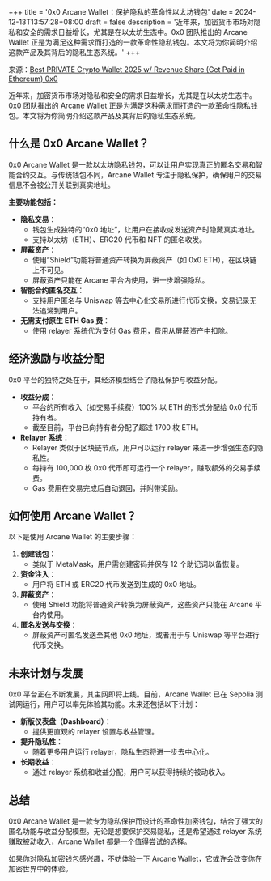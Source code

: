 +++
title = '0x0 Arcane Wallet：保护隐私的革命性以太坊钱包'
date = 2024-12-13T13:57:28+08:00
draft = false
description = '近年来，加密货币市场对隐私和安全的需求日益增长，尤其是在以太坊生态中。0x0 团队推出的 Arcane Wallet 正是为满足这种需求而打造的一款革命性隐私钱包。本文将为你简明介绍这款产品及其背后的隐私生态系统。'
+++

来源：[Best PRIVATE Crypto Wallet 2025 w/ Revenue Share (Get Paid in Ethereum) 0x0](https://www.youtube.com/watch?v=F3TBqTMHIFE)

近年来，加密货币市场对隐私和安全的需求日益增长，尤其是在以太坊生态中。0x0 团队推出的 Arcane Wallet 正是为满足这种需求而打造的一款革命性隐私钱包。本文将为你简明介绍这款产品及其背后的隐私生态系统。

## **什么是 0x0 Arcane Wallet？**

0x0 Arcane Wallet 是一款以太坊隐私钱包，可以让用户实现真正的匿名交易和智能合约交互。与传统钱包不同，Arcane Wallet 专注于隐私保护，确保用户的交易信息不会被公开关联到真实地址。

**主要功能包括：**
- **隐私交易**：
  - 钱包生成独特的“0x0 地址”，让用户在接收或发送资产时隐藏真实地址。
  - 支持以太坊（ETH）、ERC20 代币和 NFT 的匿名收发。
- **屏蔽资产**：
  - 使用“Shield”功能将普通资产转换为屏蔽资产（如 0x0 ETH），在区块链上不可见。
  - 屏蔽资产只能在 Arcane 平台内使用，进一步增强隐私。
- **智能合约匿名交互**：
  - 支持用户匿名与 Uniswap 等去中心化交易所进行代币交换，交易记录无法追溯到用户。
- **无需支付原生 ETH Gas 费**：
  - 使用 relayer 系统代为支付 Gas 费用，费用从屏蔽资产中扣除。

## **经济激励与收益分配**

0x0 平台的独特之处在于，其经济模型结合了隐私保护与收益分配。
- **收益分成**：
  - 平台的所有收入（如交易手续费）100% 以 ETH 的形式分配给 0x0 代币持有者。
  - 截至目前，平台已向持有者分配了超过 1700 枚 ETH。
- **Relayer 系统**：
  - Relayer 类似于区块链节点，用户可以运行 relayer 来进一步增强生态的隐私性。
  - 每持有 100,000 枚 0x0 代币即可运行一个 relayer，赚取额外的交易手续费。
  - Gas 费用在交易完成后自动退回，并附带奖励。

## **如何使用 Arcane Wallet？**

以下是使用 Arcane Wallet 的主要步骤：
1. **创建钱包**：
   - 类似于 MetaMask，用户需创建密码并保存 12 个助记词以备恢复。
2. **资金注入**：
   - 用户将 ETH 或 ERC20 代币发送到生成的 0x0 地址。
3. **屏蔽资产**：
   - 使用 Shield 功能将普通资产转换为屏蔽资产，这些资产只能在 Arcane 平台内使用。
4. **匿名发送与交换**：
   - 屏蔽资产可匿名发送至其他 0x0 地址，或者用于与 Uniswap 等平台进行代币交换。

## **未来计划与发展**

0x0 平台正在不断发展，其主网即将上线。目前，Arcane Wallet 已在 Sepolia 测试网运行，用户可以率先体验其功能。未来还包括以下计划：
- **新版仪表盘（Dashboard）**：
  - 提供更直观的 relayer 设置与收益管理。
- **提升隐私性**：
  - 随着更多用户运行 relayer，隐私生态将进一步去中心化。
- **长期收益**：
  - 通过 relayer 系统和收益分配，用户可以获得持续的被动收入。

## **总结**

0x0 Arcane Wallet 是一款专为隐私保护而设计的革命性加密钱包，结合了强大的匿名功能与收益分配模型。无论是想要保护交易隐私，还是希望通过 relayer 系统赚取被动收入，Arcane Wallet 都是一个值得尝试的选择。

如果你对隐私加密钱包感兴趣，不妨体验一下 Arcane Wallet，它或许会改变你在加密世界中的体验。


